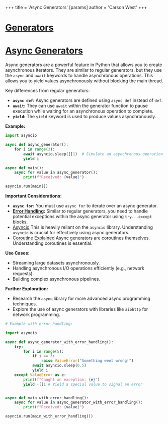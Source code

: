 +++
 title = 'Async Generators'
[params]
	author = 'Carson West'
+++
# [Generators](./../generators/)
# [Async Generators](./../async-generators/) 
Async generators are a powerful feature in Python that allows you to create asynchronous iterators.  They are similar to regular generators, but they use the `async` and `await` keywords to handle asynchronous operations. This allows you to yield values asynchronously without blocking the main thread.

Key differences from regular generators:

* **`async def`:** Async generators are defined using `async def` instead of `def`.
* **`await`:**  They can use `await` within the generator function to pause execution while waiting for an asynchronous operation to complete.
* **`yield`:**  The `yield` keyword is used to produce values asynchronously.


**Example:**

```python
import asyncio

async def async_generator():
    for i in range(3):
        await asyncio.sleep([[1)  # Simulate an asynchronous operation
        yield i

async def main():
    async for value in async_generator():
        print(f"Received: {value}")

asyncio.run(main())

```

**Important Considerations:**

* **`async for`:**  You must use `async for` to iterate over an async generator.
* **[Error Handling](./../error-handling/):**  Similar to regular generators, you need to handle potential exceptions within the async generator using `try...except` blocks.
* [Asyncio](./../asyncio/)  This is heavily reliant on the `asyncio` library.  Understanding `asyncio` is crucial for effectively using async generators.
* [Coroutine Explained](./../coroutine-explained/)  Async generators are coroutines themselves.  Understanding coroutines is essential.


**Use Cases:**

* Streaming large datasets asynchronously.
* Handling asynchronous I/O operations efficiently (e.g., network requests).
* Building complex asynchronous pipelines.


**Further Exploration:**

* Research the `asynq` library for more advanced async programming techniques.
* Explore the use of async generators with libraries like `aiohttp` for network programming.

```python
# Example with error handling:

import asyncio

async def async_generator_with_error_handling():
    try:
        for i in range(5):
            if i == 3:
                raise ValueError("Something went wrong!")
            await asyncio.sleep(0.5)
            yield i
    except ValueError as e:
        print(f"Caught an exception: {e}")
        yield -[[1 # Yield a special value to signal an error


async def main_with_error_handling():
    async for value in async_generator_with_error_handling():
        print(f"Received: {value}")

asyncio.run(main_with_error_handling())
```
